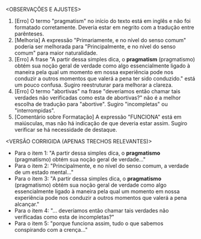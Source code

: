 <OBSERVAÇÕES E AJUSTES>
1. [Erro] O termo "pragmatism" no início do texto está em inglês e não foi formatado corretamente. Deveria estar em negrito com a tradução entre parênteses.
2. [Melhoria] A expressão "Primariamente, e no nível do senso comum" poderia ser melhorada para "Principalmente, e no nível do senso comum" para maior naturalidade.
3. [Erro] A frase "A partir dessa simples dica, o **pragmatism** (pragmatismo) obtém sua noção geral de verdade como algo essencialmente ligado à maneira pela qual um momento em nossa experiência pode nos conduzir a outros momentos que valerá a pena ter sido conduzido." está um pouco confusa. Sugiro reestruturar para melhorar a clareza.
4. [Erro] O termo "abortivas" na frase "deveríamos então chamar tais verdades não verificadas como esta de abortivas?" não é a melhor escolha de tradução para "abortive". Sugiro "incompletas" ou "interrompidas".
5. [Comentário sobre Formatação] A expressão "FUNCIONA" está em maiúsculas, mas não há indicação de que deveria estar assim. Sugiro verificar se há necessidade de destaque.

<VERSÃO CORRIGIDA (APENAS TRECHOS RELEVANTES)>
- Para o item 1: "A partir dessa simples dica, o **pragmatismo** (pragmatismo) obtém sua noção geral de verdade..."
- Para o item 2: "Principalmente, e no nível do senso comum, a verdade de um estado mental..."
- Para o item 3: "A partir dessa simples dica, o **pragmatismo** (pragmatismo) obtém sua noção geral de verdade como algo essencialmente ligado à maneira pela qual um momento em nossa experiência pode nos conduzir a outros momentos que valerá a pena alcançar."
- Para o item 4: "... deveríamos então chamar tais verdades não verificadas como esta de incompletas?"
- Para o item 5: "porque funciona assim, tudo o que sabemos conspirando com a crença..."